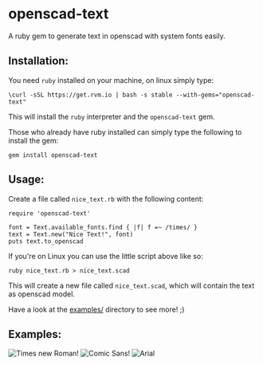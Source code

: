 openscad-text
=============
A ruby gem to generate text in openscad with system fonts easily.

Installation:
-------------
You need ```ruby``` installed on your machine, on linux simply type:

    \curl -sSL https://get.rvm.io | bash -s stable --with-gems="openscad-text"

This will install the ```ruby``` interpreter and the ```openscad-text``` gem.

Those who already have ruby installed can simply type the following to install the gem:

    gem install openscad-text

Usage:
------
Create a file called ```nice_text.rb``` with the following content:

    require 'openscad-text'
    
    font = Text.available_fonts.find { |f| f =~ /times/ }
    text = Text.new("Nice Text!", font)
    puts text.to_openscad

If you're on Linux you can use the little script above like so:

    ruby nice_text.rb > nice_text.scad

This will create a new file called ```nice_text.scad```, which will contain the text as openscad model.

Have a look at the [examples/](https://github.com/flo-l/openscad-text/tree/master/examples) directory to see more! ;)

Examples:
---------
![Times new Roman!](http://i59.tinypic.com/2pq5278.png)
![Comic Sans!](http://i61.tinypic.com/23h65y1.png)
![Arial](http://i62.tinypic.com/2cs9ta0.png)
